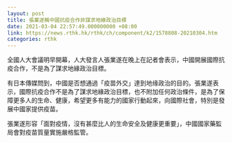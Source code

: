 ```yaml
---
layout: post
title: 張業遂稱中國抗疫合作非謀求地緣政治目標
date: 2021-03-04 22:57:49.000000000 +08:00
link: https://news.rthk.hk/rthk/ch/component/k2/1578808-20210304.htm
categories: rthk
---
```


全國人大會議明早開幕，人大發言人張業遂在晚上在記者會表示，中國開展國際抗疫合作，不是為了謀求地緣政治目標。

有日本傳媒問到，中國是否想通過「疫苗外交」達到地缘政治的目的。張業遂表示，國際抗疫合作不是為了謀求地緣政治目標，也不附加任何政治條件，是為了保障更多人的生命、健康，希望更多有能力的國家行動起來，向國際社會，特別是發展中國家提供疫苗。

張業遂形容「面對疫情，沒有甚麼比人的生命安全及健康更重要」，中國國家藥監局會對疫苗質量實施嚴格監管。
